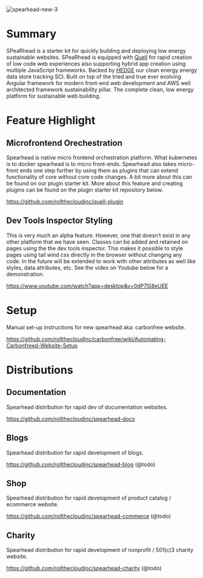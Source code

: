 ![spearhead-new-3](https://github.com/rollthecloudinc/spearhead/assets/73197190/99034202-f450-4529-905c-f3467deaad1d)

# Summary

SPeaRhead is a starter kit for quickly building and deploying low energy sustainable websites. SPeaRhead is equipped with [Quell](https://github.com/rollthecloudinc/quell) for rapid creation of low code web experiences also supporting hybrid app creation using multiple JavaScript frameworks. Backed by [HEDGE](https://github.com/rollthecloudinc/hedge) our clean energy energy data store tracking SCI. Built on top of the tried and true ever evolving Angular framework for modern front-end web development and AWS well architected framework sustainability pillar. The complete clean, low energy platform for sustainable web building.

# Feature Highlight

## Microfrontend Orechestration

Spearhead is native micro frontend orchestration platform. What kubernetes is to docker spearhead is to micro front-ends. Spearhead also takes micro-front ends one step further by using them as plugins that can extend functionality of core without core code changes. A bit more about this can be found on our plugin starter kit. More about this feature and creating plugins can be found on the plugin starter kit repository below.

https://github.com/rollthecloudinc/quell-plugin

## Dev Tools Inspector Styling

This is very much an alpha feature. However, one that doesn’t exist in any other platform that we have seen. Classes can be added and retained on pages using the the dev tools inspector. This makes it possible to style pages using tail wind css directly in the browser without changing any code. In the future will be extended to work with other attributes as well like styles, data attributes, etc. See the video on Youtube below for a demonstration.

https://www.youtube.com/watch?app=desktop&v=0dP7lS8eUEE

# Setup

Manual set-up instructions for new spearhead aka: carbonfree website.

https://github.com/rollthecloudinc/carbonfree/wiki/Automating-Carbonfreed-Website-Setup

# Distributions

## Documentation

Spearhead distribution for rapid dev of documentation websites.

https://github.com/rollthecloudinc/spearhead-docs

## Blogs

Spearhead distribution for rapid development of blogs.

https://github.com/rollthecloudinc/spearhead-blog (@todo)

## Shop

Spearhead distribution for rapid development of product catalog / ecommerce website.

https://github.com/rollthecloudinc/spearhead-commerce (@todo)

## Charity

Spearhead distribution for rapid development of nonprofit / 501(c)3 charity website.

https://github.com/rollthecloudinc/spearhead-charity (@todo)

